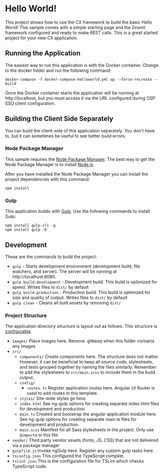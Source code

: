 # Hello World!
This project shows how to use the CX framework to build the basic Hello World!  This sample comes with a simple starting page and the Gromit framework configured and ready to make REST calls.  This is a great started project for your new CX application.


## Running the Application

The easiest way to run this application is with the Docker container.  Change to the docker folder and run the following command:

```
docker-compose -f docker-compose-helloworld.yml up --force-recreate --build
```

Once the Docker container starts the application will be running at http://localhost, but you must access it via the URL configured during OSP SSO client configuration.

## Building the Client Side Separately
You can build the client-side of this application separately.  You don't have to, but it can sometimes be useful to see better build errors.

### Node Package Manager
This sample requires the [Node Package Manager](https://www.npmjs.com).  The best way to get the Node Package Manager is to install [Node.js](https://nodejs.org/en).  

After you have installed the Node Package Manager you can install the project dependencies with this command:

```
npm install
```

### Gulp
This application builds with [Gulp](http://gulpjs.com).  Use the following commands to install Gulp:

```
npm install gulp-cli -g
npm install gulp -D
```

## Development

These are the commands to build the project:

* `gulp` - Starts development environment (development build, file watchers, and server).  The server will be running at http://localhost:8080.
* `gulp build:development` - Development build. This build is optimized for speed. Writes files to `dist/` by 
default
* `gulp build:production` - Production build. This build is optimized for size and quality of output. Writes 
files to `dist/` by default
* `gulp clean` - Cleans all built assets by removing `dist/`


### Project Structure
The application directory structure is layout out as follows. This structure is [configurable](#ng-gulp).
* `images/` Place images here. Remove .gitkeep when this folder contains any images
* `src/`
  * `components/` Create components here. The structure does not matter. However, it can be beneficial to keep all 
  source code, stylesheets, and tests grouped together by naming the files similarly. Remember to add the stylesheets to
  `src/main.scss` to include them in the build output.
  * `config/`
    * `routes.ts` Register application routes here. Angular UI Router is used to add routes in this template.
  * `styles/` Site-wide styles go here.
  * `index.html` See ng-gulp options for creating separate index.html files for development and production.
  * `main.ts` Created and bootstrap the angular application module here. See ng-gulp options for creating separate 
  main.ts files for development and production.
  * `main.scss` Manifest for all Sass stylesheets in the project. Only use `@import`s in this file.
* `vendor/` Third party vendor assets (fonts, JS, CSS) that are not delivered via a package manager
* `gulpfile.js` Invoke ngGulp here. Register any custom gulp tasks here.
* `tsconfig.json` This configured the TypeScript compiler.
* `tslint.json` This is the configuration file for TSLint which checks TypeScript code.
